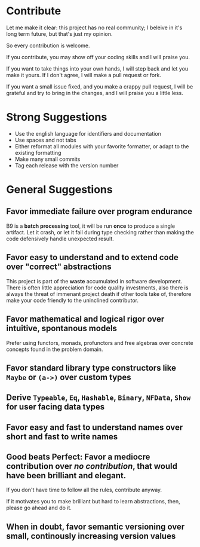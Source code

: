 # Contribute

Let me make it clear: this project has no real community; I beleive in it's long term future, but that's just my opinion.

So every contribution is welcome. 

If you contribute, you may show off your coding skills and I will praise you.

If you want to take things into your own hands, I will step back and let you make it yours. 
If I don't agree, I will make a pull request or fork.

If you want a small issue fixed, and you make a crappy pull request, I will be grateful and try to bring in the changes,
and I will praise you a little less.

# Strong Suggestions

* Use the english language for identifiers and documentation
* Use spaces and not tabs
* Either reformat all modules with your favorite formatter, or adapt to the existing formatting 
* Make many small commits
* Tag each release with the version number

# General Suggestions

## Favor immediate failure over program endurance

B9 is a **batch processing** tool, it will be run **once** to produce a single artifact.
Let it crash, or let it fail during type checking rather than making the code defensively handle unexpected result.

## Favor easy to understand and to extend code over "correct" abstractions

This project is part of the **waste** accumulated in software development. There is often little appreciation for code quality
investments, also there is always the threat of immenant project death if other tools take of, therefore make your code friendly
to the uninclined contributor. 

## Favor mathematical and logical rigor over intuitive, spontanous models

Prefer using functors, monads, profunctors and free algebras over concrete concepts found in the problem domain. 

## Favor standard library type constructors like `Maybe` or `(a->)` over custom types

## Derive `Typeable`, `Eq`, `Hashable`, `Binary`, `NFData`, `Show` for user facing data types 

## Favor easy and fast to understand names over short and fast to write names

## Good beats Perfect: Favor a mediocre contribution over _no contribution_, that would have been brilliant and elegant.

If you don't have time to follow all the rules, contribute anyway.

If it motivates you to make brilliant but hard to learn abstractions, then, please go ahead and do it. 

## When in doubt, favor semantic versioning over small, continously increasing version values

